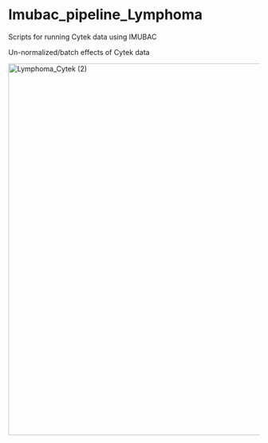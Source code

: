 # Imubac_pipeline_Lymphoma
Scripts for running Cytek data using IMUBAC 

Un-normalized/batch effects of Cytek data

<img width="745" alt="Lymphoma_Cytek (2)" src="https://user-images.githubusercontent.com/288731/210684989-b5a0ce8c-dc21-4617-bda9-6c352ba7f5bc.png">

